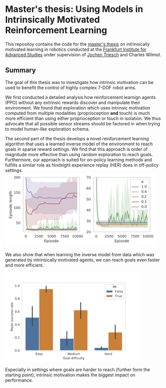 # Master's thesis: Using Models in Intrinsically Motivated Reinforcement Learning
This repositoy contains the code for the [master's thesis](https://drive.google.com/file/d/1z-CzYXX3lF-L5jk5ozgvnYQmdprxqU0R/view?usp=sharing) on intrinsically motivated learning in robotics conducted at the [Frankfurt Institute for Advanced Studies](https://fias.institute/en/) under supervision of [Jochen Triesch](https://www.fias.science/en/neuroscience/research-groups/jochen-triesch/) and Charles Wilmot.
## Summary
The goal of this thesis was to investigate how intrinsic motivation can be used to benefit the control of highly complex 7-DOF robot arms. 

We first conducted a detailed analysis how reinforcement learnign agents (PPO) without any extrinsic rewards discover and manipulate their environment. We found that exploration which uses intrinsic motivation computed from multiple modalities (proprioception **and** touch) is much more efficient than using either proprioception or touch in isolation. We thus advocate that all possible sensor streams should be factored in when trying to model human-like exploration schema.

The second part of the thesis develops a novel reinforcement learning algorithm that uses a learned inverse model of the environment to reach goals in sparse reward settings. We find that this approach is order of magnitude more effective than using random exploration to reach goals. Furthermore, our approach is suited for on-policy learning methods and fulfills a similar role as hindsight experience replay (HER) does in off-policy settings.
![performance](prod/alphas.png)


We also show that when learning the inverse model from data which was generated by intrinsically motivated agents, we can reach goals even faster and more efficient.

![Im-results](prod/success_rate_im.png)

Especially in settings where goals are harder to reach (further form the starting point), intrinsic motivation makes the biggest impact on performance.
